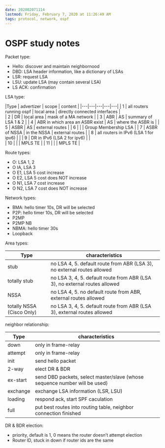 ```yaml
---
date: 202002071114
lastmod: Friday, February 7, 2020 at 11:26:49 AM
tags: protocol, network, ospf
---
```

# OSPF study notes

Packet type:
* Hello: discover and maintain neighbornood
* DBD: LSA header information, like a dictionary of LSAs
* LSR: request LSA
* LSU: update LSA (may contain several LSA)
* LS ACK: confirmation

LSA type:

|Type   | advertizer | scope  | content  |
|---|---|---|---|---|
| 1 | all routers running ospf | local area  | directly connected interfaces |  
| 2 | DR | local area  | mask of a MA network |
| 3 | ABR | AS | summary of LSA 1 & 2 |
| 4 | ABR in which area an ASBR exist | AS | where the ASBR is |
| 5 | ASBR | AS | external routes |
| 6 |   |   | Group Membership LSA |
| 7 | ASBR of NSSA | in the NSSA | external routes  |
| 8 | all routers in IPv6 (LSA 1 for ipv6) |   | 
| 9 | DR in IPv6 (LSA 2 for ipv6)  |   |  
| 10 |   |   | MPLS TE |
| 11 |   |   | MPLS TE |


Route types:

* O: LSA 1, 2
* O IA, LSA 3
* O E1, LSA 5 cost increase
* O E2, LSA 5 cost does NOT increase
* O N1, LSA 7 cost increase
* O N2, LSA 7 cost does NOT increase

Network types:
* BMA: hello timer 10s, DR will be selected
* P2P: hello timer 10s, DR will be selected
* P2MP
* P2MP NB
* NBMA: hello timer 30s
* Loopback

Area types:

| Type   |  characteristics  |
|---|---|
| stub | no LSA 4, 5. default route from ABR (LSA 3), no external routes allowed |
| totally stub | no LSA 3, 4, 5. default route from ABR (LSA 3), no external routes allowed |
| NSSA | no LSA 4, 5. no default route from ABR, external routes allowed |
| totally NSSA (Cisco Only) | no LSA 3, 4, 5. default route from ABR (LSA 3), external routes allowed |

neighbor relationship:

| Type   |  characteristics  |
|---|---|
| down | only in frame-relay |
| attempt | only in frame-relay |
| init | send hello packet |
| 2-way | elect DR & BDR |
| ex-start | send DBD packets, select master/slave (whose sequence number will be used) |
| exchange | exchange LSA information (LSR, LSU) |
| loading | respond ack, start SPF caculation |
| full | put best routes into routing table, neighbor connection finished |

DR & BDR election:

* priority, default is 1, 0 means the router doesn’t attempt election
* Router ID, stuck in down if router ids are the same
